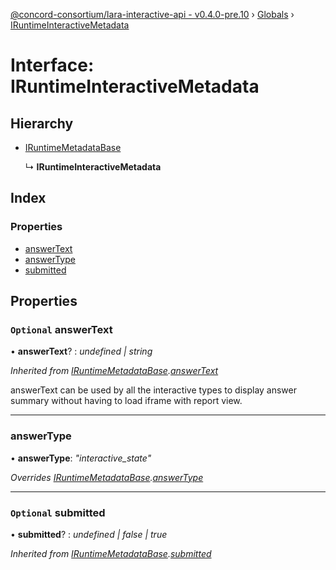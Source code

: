 [@concord-consortium/lara-interactive-api - v0.4.0-pre.10](../README.md) › [Globals](../globals.md) › [IRuntimeInteractiveMetadata](iruntimeinteractivemetadata.md)

# Interface: IRuntimeInteractiveMetadata

## Hierarchy

* [IRuntimeMetadataBase](iruntimemetadatabase.md)

  ↳ **IRuntimeInteractiveMetadata**

## Index

### Properties

* [answerText](iruntimeinteractivemetadata.md#optional-answertext)
* [answerType](iruntimeinteractivemetadata.md#answertype)
* [submitted](iruntimeinteractivemetadata.md#optional-submitted)

## Properties

### `Optional` answerText

• **answerText**? : *undefined | string*

*Inherited from [IRuntimeMetadataBase](iruntimemetadatabase.md).[answerText](iruntimemetadatabase.md#optional-answertext)*

answerText can be used by all the interactive types to display answer summary without having to load iframe
with report view.

___

###  answerType

• **answerType**: *"interactive_state"*

*Overrides [IRuntimeMetadataBase](iruntimemetadatabase.md).[answerType](iruntimemetadatabase.md#answertype)*

___

### `Optional` submitted

• **submitted**? : *undefined | false | true*

*Inherited from [IRuntimeMetadataBase](iruntimemetadatabase.md).[submitted](iruntimemetadatabase.md#optional-submitted)*
